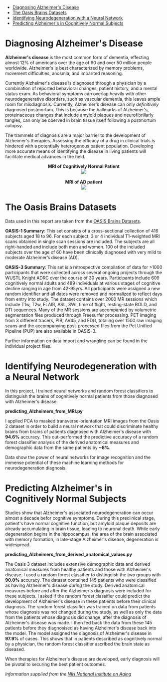 * [Diagnosing Alzheimer's Disease](#diagnosing-alzheimers-disease)<br>
* [The Oasis Brains Datasets](#the-oasis-brains-datasets)<br>
* [Identifying Neurodegeneration with a Neural Network](#identifying-neurodegeneration-with-a-neural-network)<br>
* [Predicting Alzheimer's in Cognitively Normal Subjects](#predicting-alzheimers-in-cognitively-normal-subjects)

# Diagnosing Alzheimer's Disease

**Alzheimer's disease** is the most common form of dementia, effecting almost 12% of americans over the age of 60 and over 50 million people worldwide. Alzheimer's is best characterized by memory problems, movement difficulties, anosmia, and imparited reasoning.

Currently Alzheimer's disease is diagnosed through a physician by a combination of reported behavioral changes, patient history, and a mental status exam. As behavioral symptoms can overlap heavily with other neurodegenerative disorders, such as vascular dementia, this leaves ample room for misdiagnosis. Currently, Alzheimer's disease can only *definitively* diagnosed postmortum. This is because the hallmarks of Alzheimer's, proteinaceous changes that include amyloid plaques and neurofibrillarly tangles, can only be oberved in brain tissue itself following a postmortum autopsy. 

The trammels of diagnosis are a major barrier to the development of Alzheimer's therapies. Assessing the efficacy of a drug in clinical trials is hindered with a potentially heterogenous patient population. Developing more accurate means of identifying the disease in living patients will facilitate medical advances in the field. 

<p align="center">
  <b>MRI of Cognitively Normal Patient</b><br>
  <img src="https://github.com/GMattheisen/predicting_Alzheimers_from_MRI/blob/master/brain_COG_NORM.jpg"><br><br>
  <b>MRI of AD patient</b><br>
  <img src="https://github.com/GMattheisen/predicting_Alzheimers_from_MRI/blob/master/brain_ALZ.jpg">
</p>

# The Oasis Brains Datasets

Data used in this report are taken from the [OASIS Brains Datasets](https://www.oasis-brains.org/#data). 

**OASIS-1 Summary**: This set consists of a cross-sectional collection of 416 subjects aged 18 to 96. For each subject, 3 or 4 individual T1-weighted MRI scans obtained in single scan sessions are included. The subjects are all right-handed and include both men and women. 100 of the included subjects over the age of 60 have been clinically diagnosed with very mild to moderate Alzheimer’s disease (AD). 

**OASIS-3 Summary**: This set is a retrospective compilation of data for >1000 participants that were collected across several ongoing projects through the WUSTL Knight ADRC over the course of 30 years. Participants include 609 cognitively normal adults and 489 individuals at various stages of cognitive decline ranging in age from 42-95yrs. All participants were assigned a new random identifier and all dates were removed and normalized to reflect days from entry into study. The dataset contains over 2000 MR sessions which include T1w, T2w, FLAIR, ASL, SWI, time of flight, resting-state BOLD, and DTI sequences. Many of the MR sessions are accompanied by volumetric segmentation files produced through Freesurfer processing. PET imaging from 3 different tracers, PIB, AV45, and FDG, totaling over 1500 raw imaging scans and the accompanying post-processed files from the Pet Unified Pipeline (PUP) are also available in OASIS-3. 

Further information on data import and wrangling can be found in the individual project files.

# Identifying Neurodegeneration with a Neural Network

In this project, I trained neural networks and random forest classifiers to distinguish the brains of cognitively normal patients from those diagnosed with Alzheimer's disease. 

**predicting_Alzheimers_from_MRI.py**

I applied PCA to masked transverse-orientation MRI images from the Oasis 2 dataset in order to build a neural network that could discriminate healthy brains from brains of patients diagnosed with Alzheimer's disease with **94.6%** accuracy. This out-performed the predictive accuracy of a random forest classifier analysis of the derived anatomical measures and demographic data from the same patients by **~8%**. 

Data show the power of neural networks for image recognition and the immense potential of these machine learning methods for neurodegeneration diagnosis. 

# Predicting Alzheimer's in Cognitively Normal Subjects

Studies show that Alzheimer's associated neurodegeneration can occur almost a decade befor cognitive symptoms. During this preclinical stage, patient's have normal cognitive function, but amyloid plaque deposits are already accumulating in brain tissue, leading to neuronal death. While early degeneration begins in the hippocampus, the area of the brain associated with memory formation, in late-stage Alzheimer's disease, degeneration is widespread.

**predicting_Alzheimers_from_derived_anatomical_values.py**

The Oasis 3 dataset includes extensive demographic data and derived anatomical measures from healthy patients and those with Alzheimer's disease. I used a random forest classifier to distinguish the two groups with **90.0%** accuracy. The dataset contained 145 patients who were classified as having Alzheimer's disease *during* the study. Derived anatomical measures before and after the Alzheimer's diagnosis were included for these subjects. I asked if the random forest classifier could predict the development of Alzheimer's disease in these patients before their clinical diagnosis. The random forest classifier was trained on data from patients whose diagnosis was not changed during the study, as well as only the data from the patients whose diagnosis did change, after the diagnosis of Alzheimer's disease was made. I then fed back the data from these 145 patients before they diagnosised as having Alzheimer's disease back into the model. The model assigned the diagnosis of Alzheimer's disease in **97.9%** of cases. This shows that in patients described as cognitively normal by a physician, the random forest classifier ascribed the brain state as diseased. 

When therapies for Alzheimer's disease are developed, early diagnosis will be pivotal to securing the best patient outcomes. 

*Information supplied from the [NIH National Institute on Aging](https://www.nia.nih.gov/health/alzheimers-disease-fact-sheet)*
